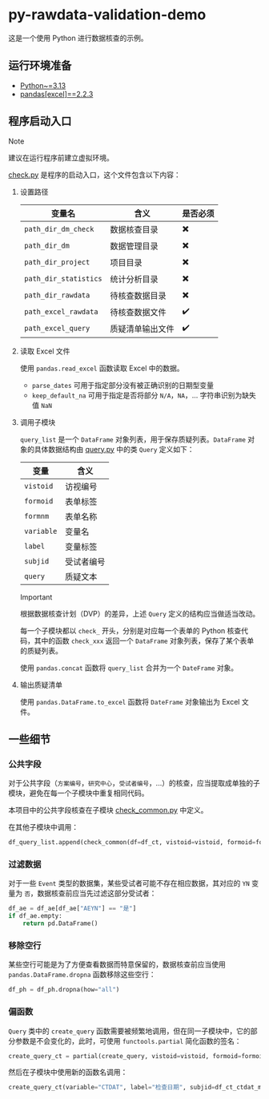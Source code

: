 # py-rawdata-validation-demo

这是一个使用 Python 进行数据核查的示例。

## 运行环境准备

- [Python~=3.13](https://www.python.org/downloads/)
- [pandas[excel]==2.2.3](https://github.com/pandas-dev/pandas)

## 程序启动入口

> [!NOTE]
>
> 建议在运行程序前建立虚拟环境。

[check.py](./src/check.py) 是程序的启动入口，这个文件包含以下内容：

1. 设置路径

   | 变量名                | 含义             | 是否必须 |
   | --------------------- | ---------------- | -------- |
   | `path_dir_dm_check`   | 数据核查目录     | ✖️       |
   | `path_dir_dm`         | 数据管理目录     | ✖️       |
   | `path_dir_project`    | 项目目录         | ✖️       |
   | `path_dir_statistics` | 统计分析目录     | ✖️       |
   | `path_dir_rawdata`    | 待核查数据目录   | ✖️       |
   | `path_excel_rawdata`  | 待核查数据文件   | ✔️       |
   | `path_excel_query`    | 质疑清单输出文件 | ✔️       |

2. 读取 Excel 文件

   使用 `pandas.read_excel` 函数读取 Excel 中的数据。

   - `parse_dates` 可用于指定部分没有被正确识别的日期型变量
   - `keep_default_na` 可用于指定是否将部分 `N/A`，`NA`，... 字符串识别为缺失值 `NaN`

3. 调用子模块

   `query_list` 是一个 `DataFrame` 对象列表，用于保存质疑列表。`DataFrame` 对象的具体数据结构由 [query.py](./src/query.py) 中的类 `Query` 定义如下：

   | 变量       | 含义       |
   | ---------- | ---------- |
   | `vistoid`  | 访视编号   |
   | `formoid`  | 表单标签   |
   | `formnm`   | 表单名称   |
   | `variable` | 变量名     |
   | `label`    | 变量标签   |
   | `subjid`   | 受试者编号 |
   | `query`    | 质疑文本   |

   > [!IMPORTANT]
   >
   > 根据数据核查计划（DVP）的差异，上述 `Query` 定义的结构应当做适当改动。

   每一个子模块都以 `check_` 开头，分别是对应每一个表单的 Python 核查代码，其中的函数 `check_xxx` 返回一个 `DataFrame` 对象列表，保存了某个表单的质疑列表。

   使用 `pandas.concat` 函数将 `query_list` 合并为一个 `DateFrame` 对象。

4. 输出质疑清单

   使用 `pandas.DataFrame.to_excel` 函数将 `DateFrame` 对象输出为 Excel 文件。

## 一些细节

### 公共字段

对于公共字段（`方案编号`，`研究中心`，`受试者编号`，...）的核查，应当提取成单独的子模块，避免在每一个子模块中重复相同代码。

本项目中的公共字段核查在子模块 [check_common.py](./src/check_common.py) 中定义。

在其他子模块中调用：

```py
df_query_list.append(check_common(df=df_ct, vistoid=vistoid, formoid=formoid, formnm=formnm))
```

### 过滤数据

对于一些 `Event` 类型的数据集，某些受试者可能不存在相应数据，其对应的 `YN` 变量为 `否`，数据核查前应当先过滤这部分受试者：

```py
df_ae = df_ae[df_ae["AEYN"] == "是"]
if df_ae.empty:
    return pd.DataFrame()
```

### 移除空行

某些空行可能是为了方便查看数据而特意保留的，数据核查前应当使用 `pandas.DataFrame.dropna` 函数移除这些空行：

```py
df_ph = df_ph.dropna(how="all")
```

### 偏函数

`Query` 类中的 `create_query` 函数需要被频繁地调用，但在同一子模块中，它的部分参数是不会变化的，此时，可使用 `functools.partial` 简化函数的签名：

```py
create_query_ct = partial(create_query, vistoid=vistoid, formoid=formoid, formnm=formnm)
```

然后在子模块中使用新的函数名调用：

```py
create_query_ct(variable="CTDAT", label="检查日期", subjid=df_ct_ctdat_missing["SUBJID"], query="此字段必填")
```
